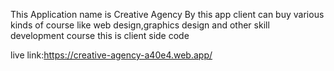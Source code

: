 This Application name is Creative Agency 
By this app client can buy various kinds of course like web design,graphics design and other skill development course
this is client side code

live link:https://creative-agency-a40e4.web.app/
